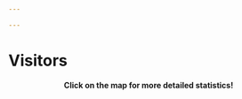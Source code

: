 ```yaml
---

---
```

<div class="universal-wrapper pt-3"><h1>Visitors</h1></div>
<p style="text-align: center"><b>Click on the map for more detailed statistics!</b></p><br>
<script type="text/javascript" id="clustrmaps" src="//cdn.clustrmaps.com/map_v2.js?cl=ffffff&w=a&t=tt&d=kOSEoUhCIV82hLf1DXhoXmlpwQlUq5xqZH6C_335HOI"></script>

